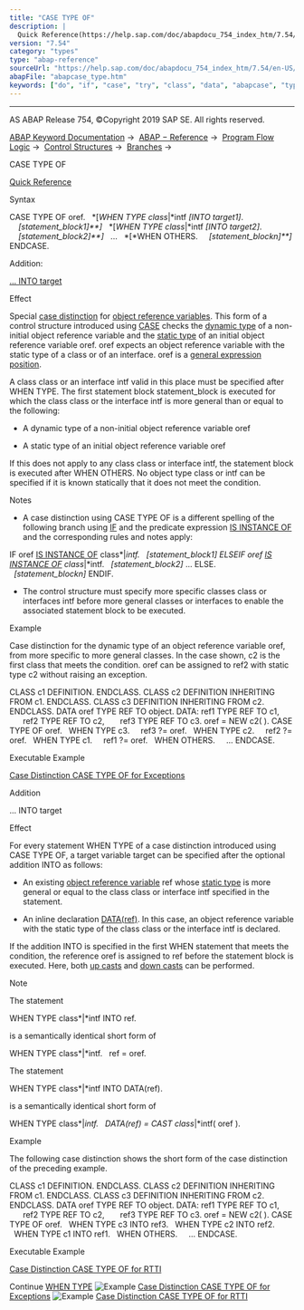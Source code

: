 ```yaml
---
title: "CASE TYPE OF"
description: |
  Quick Reference(https://help.sap.com/doc/abapdocu_754_index_htm/7.54/en-US/abapcase_type_shortref.htm) Syntax CASE TYPE OF oref. WHEN TYPE classintf INTO target1. statement_block1 WHEN TYPE classintf INTO target2. statement_block2 ... WHE
version: "7.54"
category: "types"
type: "abap-reference"
sourceUrl: "https://help.sap.com/doc/abapdocu_754_index_htm/7.54/en-US/abapcase_type.htm"
abapFile: "abapcase_type.htm"
keywords: ["do", "if", "case", "try", "class", "data", "abapcase", "type"]
---
```


* * *

AS ABAP Release 754, ©Copyright 2019 SAP SE. All rights reserved.

[ABAP Keyword Documentation](https://help.sap.com/doc/abapdocu_754_index_htm/7.54/en-US/abenabap.htm) →  [ABAP − Reference](https://help.sap.com/doc/abapdocu_754_index_htm/7.54/en-US/abenabap_reference.htm) →  [Program Flow Logic](https://help.sap.com/doc/abapdocu_754_index_htm/7.54/en-US/abenabap_flow_logic.htm) →  [Control Structures](https://help.sap.com/doc/abapdocu_754_index_htm/7.54/en-US/abencontrol_structures.htm) →  [Branches](https://help.sap.com/doc/abapdocu_754_index_htm/7.54/en-US/abenabap_branches.htm) → 

CASE TYPE OF

[Quick Reference](https://help.sap.com/doc/abapdocu_754_index_htm/7.54/en-US/abapcase_type_shortref.htm)

Syntax

CASE TYPE OF oref.
  *\[*WHEN TYPE class*|*intf *\[*INTO target1*\]*.
    *\[*statement\_block1*\]**\]*
  *\[*WHEN TYPE class*|*intf *\[*INTO target2*\]*.
    *\[*statement\_block2*\]**\]*
  ...
  *\[*WHEN OTHERS.
    *\[*statement\_blockn*\]**\]*
ENDCASE.

Addition:

[... INTO target](#!ABAP_ONE_ADD@1@)

Effect

Special [case distinction](https://help.sap.com/doc/abapdocu_754_index_htm/7.54/en-US/abencase_distinction_glosry.htm "Glossary Entry") for [object reference variables](https://help.sap.com/doc/abapdocu_754_index_htm/7.54/en-US/abenobject_refer_variable_glosry.htm "Glossary Entry"). This form of a control structure introduced using [CASE](https://help.sap.com/doc/abapdocu_754_index_htm/7.54/en-US/abapcase.htm) checks the [dynamic type](https://help.sap.com/doc/abapdocu_754_index_htm/7.54/en-US/abendynamic_type_glosry.htm "Glossary Entry") of a non-initial object reference variable and the [static type](https://help.sap.com/doc/abapdocu_754_index_htm/7.54/en-US/abenstatic_type_glosry.htm "Glossary Entry") of an initial object reference variable oref. oref expects an object reference variable with the static type of a class or of an interface. oref is a [general expression position](https://help.sap.com/doc/abapdocu_754_index_htm/7.54/en-US/abengeneral_expr_position_glosry.htm "Glossary Entry").

A class class or an interface intf valid in this place must be specified after WHEN TYPE. The first statement block statement\_block is executed for which the class class or the interface intf is more general than or equal to the following:

-   A dynamic type of a non-initial object reference variable oref
    
-   A static type of an initial object reference variable oref
    

If this does not apply to any class class or interface intf, the statement block is executed after WHEN OTHERS. No object type class or intf can be specified if it is known statically that it does not meet the condition.

Notes

-   A case distinction using CASE TYPE OF is a different spelling of the following branch using [IF](https://help.sap.com/doc/abapdocu_754_index_htm/7.54/en-US/abapif.htm) and the predicate expression [IS INSTANCE OF](https://help.sap.com/doc/abapdocu_754_index_htm/7.54/en-US/abenlogexp_instance_of.htm) and the corresponding rules and notes apply:
    

IF oref [IS INSTANCE OF](https://help.sap.com/doc/abapdocu_754_index_htm/7.54/en-US/abenlogexp_instance_of.htm) class*|*intf.
  *\[*statement\_block1*\]*
ELSEIF oref [IS INSTANCE OF](https://help.sap.com/doc/abapdocu_754_index_htm/7.54/en-US/abenlogexp_instance_of.htm) class*|*intf.
  *\[*statement\_block2*\]*
...
ELSE.
  *\[*statement\_blockn*\]*
ENDIF.

-   The control structure must specify more specific classes class or interfaces intf before more general classes or interfaces to enable the associated statement block to be executed.
    

Example

Case distinction for the dynamic type of an object reference variable oref, from more specific to more general classes. In the case shown, c2 is the first class that meets the condition. oref can be assigned to ref2 with static type c2 without raising an exception.

CLASS c1 DEFINITION.
ENDCLASS.
CLASS c2 DEFINITION INHERITING FROM c1.
ENDCLASS.
CLASS c3 DEFINITION INHERITING FROM c2.
ENDCLASS.
DATA oref TYPE REF TO object.
DATA: ref1 TYPE REF TO c1,
      ref2 TYPE REF TO c2,
      ref3 TYPE REF TO c3.
oref = NEW c2( ).
CASE TYPE OF oref.
  WHEN TYPE c3.
    ref3 ?= oref.
  WHEN TYPE c2.
    ref2 ?= oref.
  WHEN TYPE c1.
    ref1 ?= oref.
  WHEN OTHERS.
    ...
ENDCASE.

Executable Example

[Case Distinction CASE TYPE OF for Exceptions](https://help.sap.com/doc/abapdocu_754_index_htm/7.54/en-US/abencase_type_of_exception_abexa.htm)

Addition

... INTO target

Effect

For every statement WHEN TYPE of a case distinction introduced using CASE TYPE OF, a target variable target can be specified after the optional addition INTO as follows:

-   An existing [object reference variable](https://help.sap.com/doc/abapdocu_754_index_htm/7.54/en-US/abenobject_refer_variable_glosry.htm "Glossary Entry") ref whose [static type](https://help.sap.com/doc/abapdocu_754_index_htm/7.54/en-US/abenstatic_type_glosry.htm "Glossary Entry") is more general or equal to the class class or interface intf specified in the statement.
    
-   An inline declaration [DATA(ref)](https://help.sap.com/doc/abapdocu_754_index_htm/7.54/en-US/abendata_inline.htm). In this case, an object reference variable with the static type of the class class or the interface intf is declared.
    

If the addition INTO is specified in the first WHEN statement that meets the condition, the reference oref is assigned to ref before the statement block is executed. Here, both [up casts](https://help.sap.com/doc/abapdocu_754_index_htm/7.54/en-US/abenup_cast_glosry.htm "Glossary Entry") and [down casts](https://help.sap.com/doc/abapdocu_754_index_htm/7.54/en-US/abendown_cast_glosry.htm "Glossary Entry") can be performed.

Note

The statement

WHEN TYPE class*|*intf INTO ref.

is a semantically identical short form of

WHEN TYPE class*|*intf.
  ref = oref.

The statement

WHEN TYPE class*|*intf INTO DATA(ref).

is a semantically identical short form of

WHEN TYPE class*|*intf.
  DATA(ref) = CAST class*|*intf( oref ).

Example

The following case distinction shows the short form of the case distinction of the preceding example.

CLASS c1 DEFINITION.
ENDCLASS.
CLASS c2 DEFINITION INHERITING FROM c1.
ENDCLASS.
CLASS c3 DEFINITION INHERITING FROM c2.
ENDCLASS.
DATA oref TYPE REF TO object.
DATA: ref1 TYPE REF TO c1,
      ref2 TYPE REF TO c2,
      ref3 TYPE REF TO c3.
oref = NEW c2( ).
CASE TYPE OF oref.
  WHEN TYPE c3 INTO ref3.
  WHEN TYPE c2 INTO ref2.
  WHEN TYPE c1 INTO ref1.
  WHEN OTHERS.
    ...
ENDCASE.

Executable Example

[Case Distinction CASE TYPE OF for RTTI](https://help.sap.com/doc/abapdocu_754_index_htm/7.54/en-US/abencase_type_of_rtti_abexa.htm)

Continue
[WHEN TYPE](https://help.sap.com/doc/abapdocu_754_index_htm/7.54/en-US/abapwhen_type.htm)
![Example](exa.gif "Example") [Case Distinction CASE TYPE OF for Exceptions](https://help.sap.com/doc/abapdocu_754_index_htm/7.54/en-US/abencase_type_of_exception_abexa.htm)
![Example](exa.gif "Example") [Case Distinction CASE TYPE OF for RTTI](https://help.sap.com/doc/abapdocu_754_index_htm/7.54/en-US/abencase_type_of_rtti_abexa.htm)